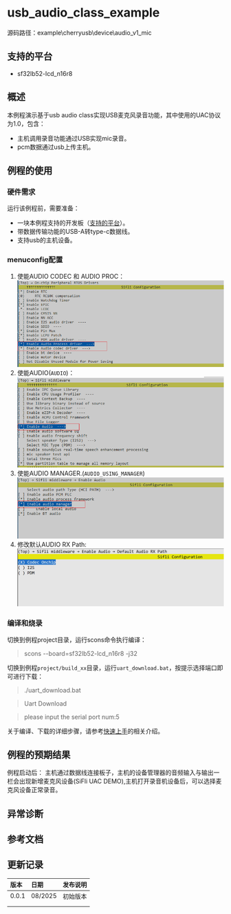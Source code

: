# usb_audio_class_example

源码路径：example\cherryusb\device\audio_v1_mic

## 支持的平台
<!-- 支持哪些板子和芯片平台 -->
+ sf32lb52-lcd_n16r8

## 概述
<!-- 例程简介 -->
本例程演示基于usb audio class实现USB麦克风录音功能，其中使用的UAC协议为1.0，包含：
+ 主机调用录音功能通过USB实现mic录音。
+ pcm数据通过usb上传主机。


## 例程的使用
<!-- 说明如何使用例程，比如连接哪些硬件管脚观察波形，编译和烧写可以引用相关文档。
对于rt_device的例程，还需要把本例程用到的配置开关列出来，比如PWM例程用到了PWM1，需要在onchip菜单里使能PWM1 -->

### 硬件需求
运行该例程前，需要准备：
+ 一块本例程支持的开发板（[支持的平台](quick_start)）。
+ 带数据传输功能的USB-A转type-c数据线。
+ 支持usb的主机设备。

### menuconfig配置

1. 使能AUDIO CODEC 和 AUDIO PROC：
![AUDIO CODEC & PROC](./assets/mc_audcodec_audprc.png)
2. 使能AUDIO(`AUDIO`)：
![AUDIO](./assets/mc_audio.png)
3. 使能AUDIO MANAGER.(`AUDIO_USING_MANAGER`)
![AUDIO_USING_MANAGER](./assets/mc_audio_manager.png)
4. 修改默认AUDIO RX Path:
![AUDIO_MIC_USING_CODEC](./assets/mc_audio_audio_rx_path.png)

### 编译和烧录
切换到例程project目录，运行scons命令执行编译：

> scons --board=sf32lb52-lcd_n16r8 -j32

切换到例程`project/build_xx`目录，运行`uart_download.bat`，按提示选择端口即可进行下载：

 >./uart_download.bat

>Uart Download

>please input the serial port num:5

关于编译、下载的详细步骤，请参考[快速上手](quick_start)的相关介绍。

## 例程的预期结果
<!-- 说明例程运行结果，比如哪几个灯会亮，会打印哪些log，以便用户判断例程是否正常运行，运行结果可以结合代码分步骤说明 -->
例程启动后：
主机通过数据线连接板子，主机的设备管理器的音频输入与输出一栏会出现新增麦克风设备(SiFli UAC DEMO),主机打开录音机设备后，可以选择麦克风设备正常录音。


## 异常诊断


## 参考文档
<!-- 对于rt_device的示例，rt-thread官网文档提供的较详细说明，可以在这里添加网页链接，例如，参考RT-Thread的[RTC文档](https://www.rt-thread.org/document/site/#/rt-thread-version/rt-thread-standard/programming-manual/device/rtc/rtc) -->

## 更新记录
|版本 |日期   |发布说明 |
|:---|:---|:---|
|0.0.1 |08/2025 |初始版本 |
| | | |
| | | |
